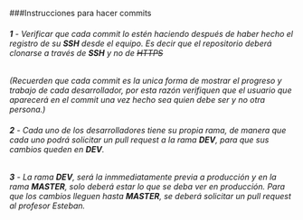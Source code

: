 ###Instrucciones para hacer commits

###### **1** - Verificar que cada commit lo estén haciendo después de haber hecho el registro de su **SSH** desde el equipo. Es decir que el repositorio deberá clonarse a través de **SSH** y no de ~~HTTPS~~

*(Recuerden que cada commit es la unica forma de mostrar el progreso y trabajo de cada desarrollador, por esta razón verifiquen que el usuario que aparecerá en el commit una vez hecho sea quien debe ser y no otra persona.)*

###### **2** - Cada uno de los desarrolladores tiene su propia rama, de manera que cada uno podrá solicitar un pull request a la rama **DEV**, para que sus cambios queden en **DEV**.

###### **3** - La rama **DEV**, será la inmmediatamente previa a producción y en la rama **MASTER**, solo deberá estar lo que se deba ver en producción. Para que los cambios lleguen hasta **MASTER**, se deberá solicitar un pull request al profesor Esteban.





